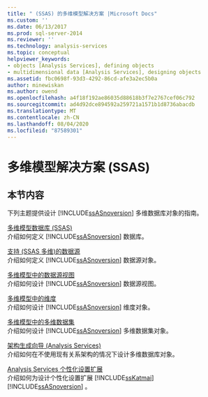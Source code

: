 ```yaml
---
title: " (SSAS) 的多维模型解决方案 |Microsoft Docs"
ms.custom: ''
ms.date: 06/13/2017
ms.prod: sql-server-2014
ms.reviewer: ''
ms.technology: analysis-services
ms.topic: conceptual
helpviewer_keywords:
- objects [Analysis Services], defining objects
- multidimensional data [Analysis Services], designing objects
ms.assetid: fbc0698f-93d3-4292-86cd-afe3a2ec5b0a
author: minewiskan
ms.author: owend
ms.openlocfilehash: a4f18f192ae86035d88618b3f7e2767cef06c792
ms.sourcegitcommit: ad4d92dce894592a259721a1571b1d8736abacdb
ms.translationtype: MT
ms.contentlocale: zh-CN
ms.lasthandoff: 08/04/2020
ms.locfileid: "87589301"
---
```

# <a name="multidimensional-model-solutions-ssas"></a>多维模型解决方案 (SSAS)
    
## <a name="in-this-section"></a>本节内容  
 下列主题提供设计 [!INCLUDE[ssASnoversion](../../includes/ssasnoversion-md.md)] 多维数据库对象的指南。  
  
 [多维模型数据库 (SSAS)](multidimensional-model-databases-ssas.md)  
 介绍如何定义 [!INCLUDE[ssASnoversion](../../includes/ssasnoversion-md.md)] 数据库。  
  
 [支持 &#40;SSAS 多维&#41;的数据源](supported-data-sources-ssas-multidimensional.md)  
 介绍如何定义 [!INCLUDE[ssASnoversion](../../includes/ssasnoversion-md.md)] 数据源对象。  
  
 [多维模型中的数据源视图](data-source-views-in-multidimensional-models.md)  
 介绍如何设计 [!INCLUDE[ssASnoversion](../../includes/ssasnoversion-md.md)] 数据源视图。  
  
 [多维模型中的维度](dimensions-in-multidimensional-models.md)  
 介绍如何设计 [!INCLUDE[ssASnoversion](../../includes/ssasnoversion-md.md)] 维度对象。  
  
 [多维模型中的多维数据集](cubes-in-multidimensional-models.md)  
 介绍如何设计 [!INCLUDE[ssASnoversion](../../includes/ssasnoversion-md.md)] 多维数据集对象。  
  
 [架构生成向导 (Analysis Services)](schema-generation-wizard-analysis-services.md)  
 介绍如何在不使用现有关系架构的情况下设计多维数据库对象。  
  
 [Analysis Services 个性化设置扩展](extending-olap/analysis-services-personalization-extensions.md)  
 介绍如何为设计个性化设置扩展 [!INCLUDE[ssKatmai](../../includes/sskatmai-md.md)] [!INCLUDE[ssASnoversion](../../includes/ssasnoversion-md.md)] 。  
  
  
